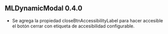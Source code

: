 ## MLDynamicModal 0.4.0
- Se agrega la propiedad closeBtnAccessibilityLabel para hacer accesible el botón cerrar con etiqueta de accesibilidad configurable.